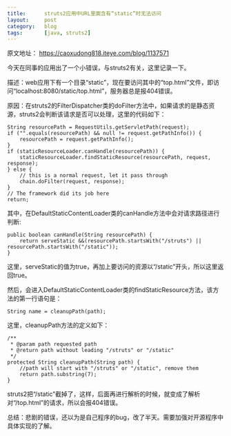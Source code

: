```yaml
---
title:      struts2应用中URL里面含有“static”时无法访问
layout:     post
category:   blog
tags:       [java, struts2]
---
```



原文地址： <https://caoxudong818.iteye.com/blog/1137571>

今天在同事的应用出了一个小错误，与struts2有关，这里记录一下。

描述：web应用下有一个目录“static”，现在要访问其中的“top.html”文件，即访问“localhost:8080/static/top.html”，服务器总是报404错误。

原因：在struts2的FilterDispatcher类的doFilter方法中，如果请求的是静态资源，struts2会判断该请求是否可以处理，这里的代码如下：

    String resourcePath = RequestUtils.getServletPath(request);
    if ("".equals(resourcePath) && null != request.getPathInfo()) {
        resourcePath = request.getPathInfo();
    }
    if (staticResourceLoader.canHandle(resourcePath)) {
        staticResourceLoader.findStaticResource(resourcePath, request, response);
    } else {
        // this is a normal request, let it pass through
        chain.doFilter(request, response);
    }
    // The framework did its job here
    return;
    



其中，在DefaultStaticContentLoader类的canHandle方法中会对请求路径进行判断:

    public boolean canHandle(String resourcePath) {
        return serveStatic &&(resourcePath.startsWith("/struts") || resourcePath.startsWith("/static"));
    }
    

这里，serveStatic的值为true，再加上要访问的资源以“/static”开头，所以这里返回true。

然后，会进入DefaultStaticContentLoader类的findStaticResource方法，该方法的第一行语句是：

    String name = cleanupPath(path);
    

这里，cleanupPath方法的定义如下：

    /**
     * @param path requested path
     * @return path without leading "/struts" or "/static"
     */
    protected String cleanupPath(String path) {
        //path will start with "/struts" or "/static", remove them
        return path.substring(7);
    }
    

struts2把“/static”截掉了，这样，后面再进行解析的时候，就变成了解析对“/top.html”的请求，所以会报404错误。

总结：悲剧的错误，还以为是自己程序的bug，改了半天。需要加强对开源程序中具体实现的了解。